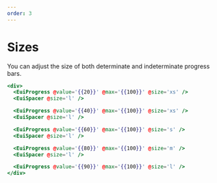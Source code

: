 ```yaml
---
order: 3
---
```


# Sizes

<EuiText>
<p>You can adjust the <EuiCode @language="text">size</EuiCode> of both determinate and indeterminate progress bars.</p>
</EuiText>

```hbs template
<div>
  <EuiProgress @value='{{20}}' @max='{{100}}' @size='xs' />
  <EuiSpacer @size='l' />

  <EuiProgress @value='{{40}}' @max='{{100}}' @size='xs' />
  <EuiSpacer @size='l' />

  <EuiProgress @value='{{60}}' @max='{{100}}' @size='s' />
  <EuiSpacer @size='l' />

  <EuiProgress @value='{{80}}' @max='{{100}}' @size='m' />
  <EuiSpacer @size='l' />

  <EuiProgress @value='{{90}}' @max='{{100}}' @size='l' />
</div>
```
